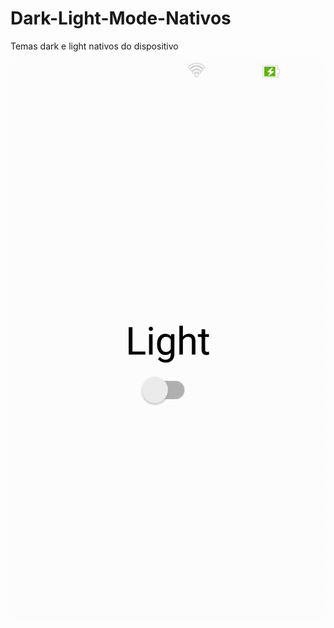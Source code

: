 # Dark-Light-Mode-Nativos
Temas dark e light nativos do dispositivo


![img](https://github.com/WelvisSS/Dark-Light-Mode-Nativos/blob/main/src/Demo/Demo.gif?raw=true)

